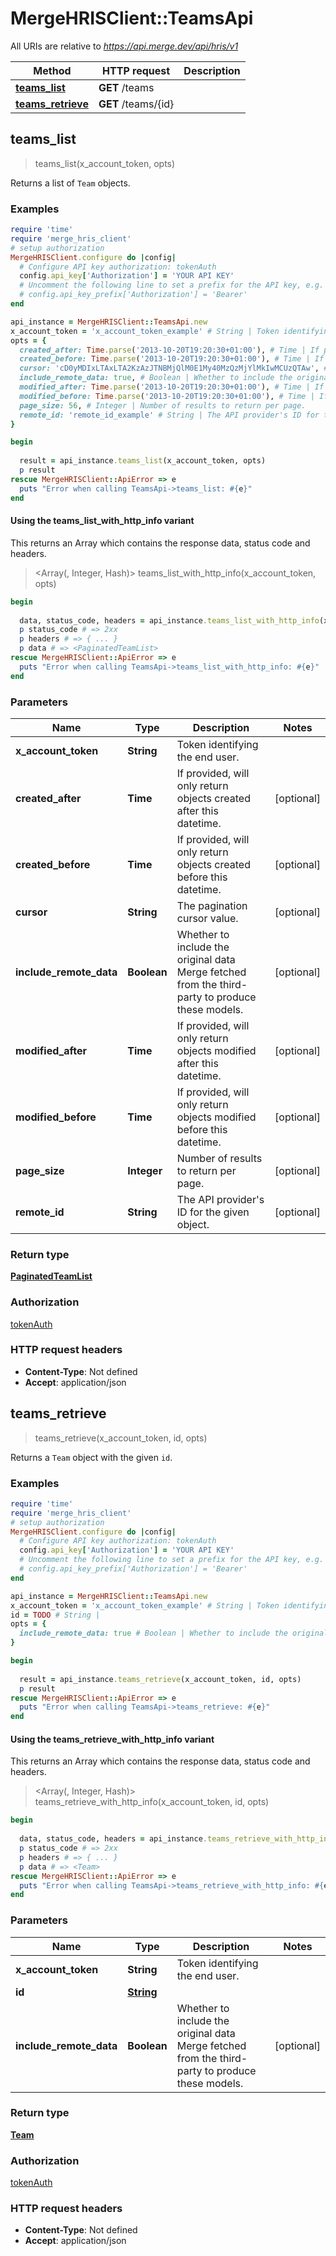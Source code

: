 # MergeHRISClient::TeamsApi

All URIs are relative to *https://api.merge.dev/api/hris/v1*

| Method | HTTP request | Description |
| ------ | ------------ | ----------- |
| [**teams_list**](TeamsApi.md#teams_list) | **GET** /teams |  |
| [**teams_retrieve**](TeamsApi.md#teams_retrieve) | **GET** /teams/{id} |  |


## teams_list

> <PaginatedTeamList> teams_list(x_account_token, opts)



Returns a list of `Team` objects.

### Examples

```ruby
require 'time'
require 'merge_hris_client'
# setup authorization
MergeHRISClient.configure do |config|
  # Configure API key authorization: tokenAuth
  config.api_key['Authorization'] = 'YOUR API KEY'
  # Uncomment the following line to set a prefix for the API key, e.g. 'Bearer' (defaults to nil)
  # config.api_key_prefix['Authorization'] = 'Bearer'
end

api_instance = MergeHRISClient::TeamsApi.new
x_account_token = 'x_account_token_example' # String | Token identifying the end user.
opts = {
  created_after: Time.parse('2013-10-20T19:20:30+01:00'), # Time | If provided, will only return objects created after this datetime.
  created_before: Time.parse('2013-10-20T19:20:30+01:00'), # Time | If provided, will only return objects created before this datetime.
  cursor: 'cD0yMDIxLTAxLTA2KzAzJTNBMjQlM0E1My40MzQzMjYlMkIwMCUzQTAw', # String | The pagination cursor value.
  include_remote_data: true, # Boolean | Whether to include the original data Merge fetched from the third-party to produce these models.
  modified_after: Time.parse('2013-10-20T19:20:30+01:00'), # Time | If provided, will only return objects modified after this datetime.
  modified_before: Time.parse('2013-10-20T19:20:30+01:00'), # Time | If provided, will only return objects modified before this datetime.
  page_size: 56, # Integer | Number of results to return per page.
  remote_id: 'remote_id_example' # String | The API provider's ID for the given object.
}

begin
  
  result = api_instance.teams_list(x_account_token, opts)
  p result
rescue MergeHRISClient::ApiError => e
  puts "Error when calling TeamsApi->teams_list: #{e}"
end
```

#### Using the teams_list_with_http_info variant

This returns an Array which contains the response data, status code and headers.

> <Array(<PaginatedTeamList>, Integer, Hash)> teams_list_with_http_info(x_account_token, opts)

```ruby
begin
  
  data, status_code, headers = api_instance.teams_list_with_http_info(x_account_token, opts)
  p status_code # => 2xx
  p headers # => { ... }
  p data # => <PaginatedTeamList>
rescue MergeHRISClient::ApiError => e
  puts "Error when calling TeamsApi->teams_list_with_http_info: #{e}"
end
```

### Parameters

| Name | Type | Description | Notes |
| ---- | ---- | ----------- | ----- |
| **x_account_token** | **String** | Token identifying the end user. |  |
| **created_after** | **Time** | If provided, will only return objects created after this datetime. | [optional] |
| **created_before** | **Time** | If provided, will only return objects created before this datetime. | [optional] |
| **cursor** | **String** | The pagination cursor value. | [optional] |
| **include_remote_data** | **Boolean** | Whether to include the original data Merge fetched from the third-party to produce these models. | [optional] |
| **modified_after** | **Time** | If provided, will only return objects modified after this datetime. | [optional] |
| **modified_before** | **Time** | If provided, will only return objects modified before this datetime. | [optional] |
| **page_size** | **Integer** | Number of results to return per page. | [optional] |
| **remote_id** | **String** | The API provider&#39;s ID for the given object. | [optional] |

### Return type

[**PaginatedTeamList**](PaginatedTeamList.md)

### Authorization

[tokenAuth](../README.md#tokenAuth)

### HTTP request headers

- **Content-Type**: Not defined
- **Accept**: application/json


## teams_retrieve

> <Team> teams_retrieve(x_account_token, id, opts)



Returns a `Team` object with the given `id`.

### Examples

```ruby
require 'time'
require 'merge_hris_client'
# setup authorization
MergeHRISClient.configure do |config|
  # Configure API key authorization: tokenAuth
  config.api_key['Authorization'] = 'YOUR API KEY'
  # Uncomment the following line to set a prefix for the API key, e.g. 'Bearer' (defaults to nil)
  # config.api_key_prefix['Authorization'] = 'Bearer'
end

api_instance = MergeHRISClient::TeamsApi.new
x_account_token = 'x_account_token_example' # String | Token identifying the end user.
id = TODO # String | 
opts = {
  include_remote_data: true # Boolean | Whether to include the original data Merge fetched from the third-party to produce these models.
}

begin
  
  result = api_instance.teams_retrieve(x_account_token, id, opts)
  p result
rescue MergeHRISClient::ApiError => e
  puts "Error when calling TeamsApi->teams_retrieve: #{e}"
end
```

#### Using the teams_retrieve_with_http_info variant

This returns an Array which contains the response data, status code and headers.

> <Array(<Team>, Integer, Hash)> teams_retrieve_with_http_info(x_account_token, id, opts)

```ruby
begin
  
  data, status_code, headers = api_instance.teams_retrieve_with_http_info(x_account_token, id, opts)
  p status_code # => 2xx
  p headers # => { ... }
  p data # => <Team>
rescue MergeHRISClient::ApiError => e
  puts "Error when calling TeamsApi->teams_retrieve_with_http_info: #{e}"
end
```

### Parameters

| Name | Type | Description | Notes |
| ---- | ---- | ----------- | ----- |
| **x_account_token** | **String** | Token identifying the end user. |  |
| **id** | [**String**](.md) |  |  |
| **include_remote_data** | **Boolean** | Whether to include the original data Merge fetched from the third-party to produce these models. | [optional] |

### Return type

[**Team**](Team.md)

### Authorization

[tokenAuth](../README.md#tokenAuth)

### HTTP request headers

- **Content-Type**: Not defined
- **Accept**: application/json

